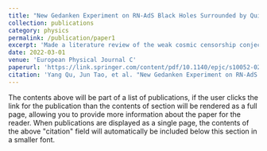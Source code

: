 ```yaml
---
title: "New Gedanken Experiment on RN-AdS Black Holes Surrounded by Quintessence"
collection: publications
category: physics
permalink: /publication/paper1
excerpt: 'Made a literature review of the weak cosmic censorship conjecture for RN-AdS black holes surrounded by quintessence. Conducted the new Gedanken experiment using Wolfram Mathematica and analyzed the results compared with previous works.'
date: 2022-03-01
venue: 'European Physical Journal C'
paperurl: 'https://link.springer.com/content/pdf/10.1140/epjc/s10052-022-10120-7.pdf'
citation: 'Yang Qu, Jun Tao, et al. "New Gedanken Experiment on RN-AdS Black Holes Surrounded by Quintessence." <i>European Physical Journal C</i>, Feb 2022.'
---
```

The contents above will be part of a list of publications, if the user clicks the link for the publication than the contents of section will be rendered as a full page, allowing you to provide more information about the paper for the reader. When publications are displayed as a single page, the contents of the above "citation" field will automatically be included below this section in a smaller font.
